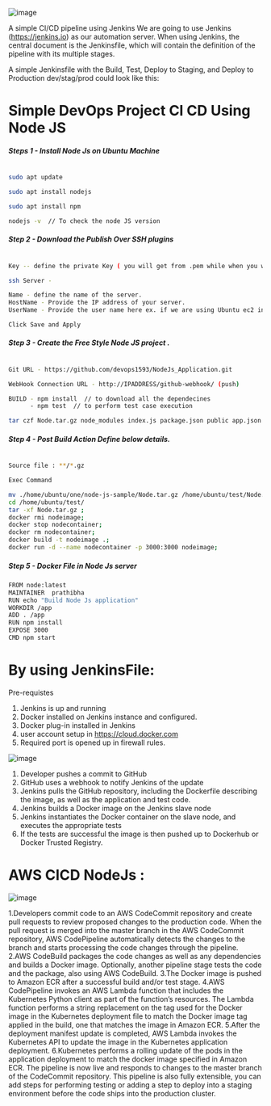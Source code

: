 
![image](https://user-images.githubusercontent.com/44673510/113386411-d3f80380-93a7-11eb-997e-f4a0415ac187.png)

A simple CI/CD pipeline using Jenkins
We are going to use Jenkins (https://jenkins.io) as our automation server.  When using Jenkins, the central document is the Jenkinsfile, which will contain the definition of the pipeline with its multiple stages.

A simple Jenkinsfile with the Build, Test, Deploy to Staging, and Deploy to Production dev/stag/prod could look like this:



# Simple DevOps Project CI CD Using Node JS 


##### Steps 1 - Install Node Js on Ubuntu Machine 

``` sh 

sudo apt update

sudo apt install nodejs

sudo apt install npm

nodejs -v  // To check the node JS version 

```

##### Step 2 -  Download the Publish Over SSH plugins 

``` sh

Key -- define the private Key ( you will get from .pem while when you will open as text file)

ssh Server - 

Name - define the name of the server.
HostName - Provide the IP address of your server.
UserName - Provide the user name here ex. if we are using Ubuntu ec2 instance then username is ubuntu

Click Save and Apply 

```

##### Step 3 -  Create the Free Style Node JS project .

``` sh 

Git URL - https://github.com/devops1593/NodeJs_Application.git

WebHook Connection URL - http://IPADDRESS/github-webhook/ (push)

BUILD - npm install  // to download all the dependecines 
      - npm test  // to perform test case execution 

tar czf Node.tar.gz node_modules index.js package.json public app.json     
```

##### Step 4 - Post Build Action Define below details.
``` sh 

Source file : **/*.gz 

Exec Command 

mv ./home/ubuntu/one/node-js-sample/Node.tar.gz /home/ubuntu/test/Node.tar.gz;
cd /home/ubuntu/test/
tar -xf Node.tar.gz ;
docker rmi nodeimage;
docker stop nodecontainer;
docker rm nodecontainer;
docker build -t nodeimage .;
docker run -d --name nodecontainer -p 3000:3000 nodeimage;

```

##### Step 5 - Docker File in Node Js server 

``` sh 
FROM node:latest
MAINTAINER  prathibha
RUN echo "Build Node Js application"
WORKDIR /app
ADD . /app
RUN npm install
EXPOSE 3000
CMD npm start
```


By using JenkinsFile:
====================
Pre-requistes
1. Jenkins is up and running
2. Docker installed on Jenkins instance and configured.
3. Docker plug-in installed in Jenkins
4. user account setup in https://cloud.docker.com
5. Required port is opened up in firewall rules.

![image](https://user-images.githubusercontent.com/44673510/113387253-94321b80-93a9-11eb-976a-29057d1bae61.png)


1. Developer pushes a commit to GitHub
2. GitHub uses a webhook to notify Jenkins of the update
3. Jenkins pulls the GitHub repository, including the Dockerfile describing the image, as well as the application and test code.
4. Jenkins builds a Docker image on the Jenkins slave node
5. Jenkins instantiates the Docker container on the slave node, and executes the appropriate tests
6. If the tests are successful the image is then pushed up to Dockerhub or Docker Trusted Registry.

AWS CICD NodeJs :
===============
![image](https://user-images.githubusercontent.com/44673510/113387630-4f5ab480-93aa-11eb-89d5-0ad6cce8a777.png)

1.Developers commit code to an AWS CodeCommit repository and create pull requests to review proposed changes to the production code. When the pull request is merged into the master branch in the AWS CodeCommit repository, AWS CodePipeline automatically detects the changes to the branch and starts processing the code changes through the pipeline.
2.AWS CodeBuild packages the code changes as well as any dependencies and builds a Docker image. Optionally, another pipeline stage tests the code and the package, also using AWS CodeBuild.
3.The Docker image is pushed to Amazon ECR after a successful build and/or test stage.
4.AWS CodePipeline invokes an AWS Lambda function that includes the Kubernetes Python client as part of the function’s resources. The Lambda function performs a string replacement on the tag used for the Docker image in the Kubernetes deployment file to match the Docker image tag applied in the build, one that matches the image in Amazon ECR.
5.After the deployment manifest update is completed, AWS Lambda invokes the Kubernetes API to update the image in the Kubernetes application deployment.
6.Kubernetes performs a rolling update of the pods in the application deployment to match the docker image specified in Amazon ECR.
The pipeline is now live and responds to changes to the master branch of the CodeCommit repository. This pipeline is also fully extensible, you can add steps for performing testing or adding a step to deploy into a staging environment before the code ships into the production cluster.

